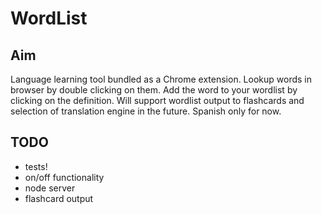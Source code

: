 # WordList
## Aim
Language learning tool bundled as a Chrome extension. Lookup words in browser by double clicking on them. Add the word to your wordlist by clicking on the definition. Will support wordlist output to flashcards and selection of translation engine in the future. Spanish only for now.
## TODO
- tests!
- on/off functionality 
- node server
- flashcard output
